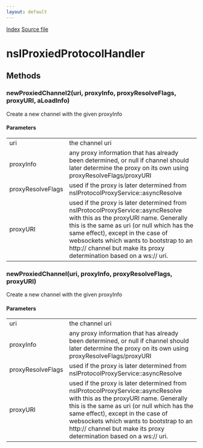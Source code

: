 ```yaml
---
layout: default
---
```

<div id='links'><a href="../index.html">Index</a>
<a href="http://dxr.mozilla.org/mozilla-central/source/netwerk/base/public/nsIProxiedProtocolHandler.idl">Source file</a>
</div>

# nsIProxiedProtocolHandler #

## Methods ##

### newProxiedChannel2(uri, proxyInfo, proxyResolveFlags, proxyURI, aLoadInfo) ###
 Create a new channel with the given proxyInfo  
  
  

#### Parameters ####

<table>

<tr>
<td>uri</td>
<td>the channel uri  
</td>
</tr>

<tr>
<td>proxyInfo</td>
<td>any proxy information that has already been determined,  
       or null if channel should later determine the proxy on its own using  
       proxyResolveFlags/proxyURI  
</td>
</tr>

<tr>
<td>proxyResolveFlags</td>
<td>used if the proxy is later determined  
       from nsIProtocolProxyService::asyncResolve  
</td>
</tr>

<tr>
<td>proxyURI</td>
<td>used if the proxy is later determined from  
       nsIProtocolProxyService::asyncResolve with this as the proxyURI name.  
       Generally this is the same as uri (or null which has the same  
       effect), except in the case of websockets which wants to bootstrap  
       to an http:// channel but make its proxy determination based on  
       a ws:// uri.  
</td>
</tr>

</table>

### newProxiedChannel(uri, proxyInfo, proxyResolveFlags, proxyURI) ###
 Create a new channel with the given proxyInfo  
  
  

#### Parameters ####

<table>

<tr>
<td>uri</td>
<td>the channel uri  
</td>
</tr>

<tr>
<td>proxyInfo</td>
<td>any proxy information that has already been determined,  
       or null if channel should later determine the proxy on its own using  
       proxyResolveFlags/proxyURI  
</td>
</tr>

<tr>
<td>proxyResolveFlags</td>
<td>used if the proxy is later determined  
       from nsIProtocolProxyService::asyncResolve  
</td>
</tr>

<tr>
<td>proxyURI</td>
<td>used if the proxy is later determined from  
       nsIProtocolProxyService::asyncResolve with this as the proxyURI name.  
       Generally this is the same as uri (or null which has the same  
       effect), except in the case of websockets which wants to bootstrap  
       to an http:// channel but make its proxy determination based on  
       a ws:// uri.  
</td>
</tr>

</table>
